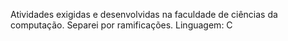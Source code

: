 Atividades exigidas e desenvolvidas na faculdade de ciências da computação. Separei por ramificações.
Linguagem: C 
